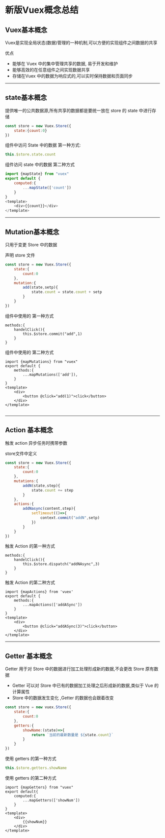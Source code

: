 # 新版Vuex概念总结

## Vuex基本概念

Vuex是实现全局状态(数据)管理的一种机制,可以方便的实现组件之间数据的共享

优点

- 能够在 Vuex 中的集中管理共享的数据, 易于开发和维护
- 能够高效的在任意组件之间实现数据共享
- 存储在Vuex 中的数据为响应式的,可以实时保持数据和页面同步

---

## state基本概念

提供唯一的公共数据源,所有共享的数据都是要统一放在 store 的 state 中进行存储

```javascript
const store = new Vuex.Store({
    state:{count:0}
})
```

组件中访问 State 中的数据 第一种方式:

```javascript
this.$store.state.count
```

组件访问 state 中的数据 第二种方式

```javascript
import {mapState} from "vuex"
export default {
    computed:{
        ...mapState(['count'])
    }
}
<template>
	<div>{{count}}</div>    
</template>
```

---

## Mutation基本概念

只用于变更 Store 中的数据

声明 store 文件

```javascript
const store = new Vuex.Store({
    state:{
        count:0
    },
    mutation:{
        add(state,setp){
            state.count = state.count + setp
        }
    }
})
```

组件中使用的 第一种方式

```vue
methods:{
	handelClick(){
		this.$store.commit("add",1)
	}
}
```

组件中使用的 第二种方式

```vue
import {mapMutations} from "vuex"
export default {
	methods:{
        ...mapMutations(['add']),
    }
}
<template>
	<div>
        <button @click="add(1)">click</button>
    </div>
</template>


```

---

## Action 基本概念

触发 action 异步任务时携带参数

store文件中定义

```javascript
const store = new Vuex.Store({
    state:{
        count:0
    },
    mutations:{
        addN(state,step){
            state.count += step
        }
    },
    actions:{
        addNasync(content,step){
            setTimeout(()=>{
                context.commit("addN",setp)
            })
        }
    }
})
```

触发 Action 的第一种方式

```vue
methods:{
	handelClick(){
		this.$store.dispatch("addNAsync",3)
	}
}
```

触发 Action 的第二种方式

``` vue
import {mapActions} from 'vuex'
export default {
	methods:{
		...mapActions(['addASync'])
	}
}
<template>
	<div>
    	<button @click="addASync(3)">click</button>
    </div>
</template>
```

---

## Getter 基本概念

Getter 用于对 Store 中的数据进行加工处理形成新的数据,不会更改 Store 原有数据

- Getter 可以对 Store 中已有的数据加工处理之后形成新的数据,类似于 Vue 的计算属性
- Store 中的数据发生变化 ,Getter 的数据也会跟着改变

```javascript
const store = new vuex.Store({
    state:{
        count:0
    },
    getters:{
        showName:(state)=>{
            return `当前的最新数量是 ${state.count}`
        }
    }
})
```

使用 getters 的第一种方式

```javascript
this.$store.getters.showName
```

使用 getters 的第二种方式

```vue
import {mapGetters} from "vuex"
export default{
    computed:{
        ...mapGetters(['showNum'])
    }
}
<template>
	<div>
        {{showNum}}
    </div>
</template>
```

